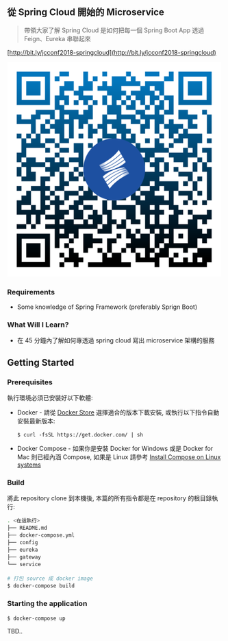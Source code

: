 ## 從 Spring Cloud 開始的 Microservice

> 帶領大家了解 Spring Cloud 是如何把每一個 Spring Boot App 透過 Feign、Eureka 串聯起來

[http://bit.ly/jcconf2018-springcloud](http://bit.ly/jcconf2018-springcloud)

<img src="./docs/qr-code.svg" height="500">

### Requirements

- Some knowledge of Spring Framework (preferably Sprign Boot)

### What Will I Learn?

- 在 45 分鐘內了解如何專透過 spring cloud 寫出 microservice 架構的服務

## Getting Started

### Prerequisites

執行環境必須已安裝好以下軟體:

- Docker - 請從 [Docker Store](https://store.docker.com/search?offering=community&type=edition) 選擇適合的版本下載安裝, 或執行以下指令自動安裝最新版本: 

	```
	$ curl -fsSL https://get.docker.com/ | sh
	```
	
- Docker Compose - 如果你是安裝 Docker for Windows 或是 Docker for Mac 則已經內涵 Compose, 如果是 Linux 請參考 [
Install Compose on Linux systems](https://docs.docker.com/compose/install/#install-compose)

### Build

將此 repository clone 到本機後, 本篇的所有指令都是在 repository 的根目錄執行:

```sh
. <在這執行>
├── README.md
├── docker-compose.yml
├── config
├── eureka
├── gateway
└── service

# 打包 source 成 docker image
$ docker-compose build
```

### Starting the application

```
$ docker-compose up
```

TBD..

